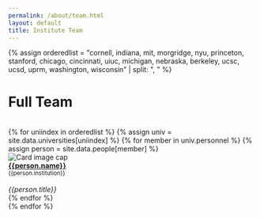 ```yaml
---
permalink: /about/team.html
layout: default
title: Institute Team
---
```


{% assign orderedlist = "cornell, indiana, mit, morgridge, nyu, princeton, stanford, chicago, cincinnati, uiuc, michigan, nebraska, berkeley, ucsc, ucsd, uprm, washington, wisconsin" | split: ", " %}

<h1>Full Team</h1><br>

<div class="container-fluid">
<div class="row">
{% for uniindex in orderedlist %}
{% assign univ = site.data.universities[uniindex] %}
  {% for member in univ.personnel  %}
       {% assign person = site.data.people[member] %}
       <div class="card" style="width: 12rem;">
         <img class="card-img-top" src="{{person.photo}}" alt="Card image cap">
         <div class="card-body d-flex flex-column">
         <div class="card-text">
         <b><a href="{{person.website}}">{{person.name}}</a></b><br>
         <small>{{person.institution}}</small><br><br>
         </div>
         <div class="card-text mt-auto"><i>{{person.title}}</i><br></div>
         </div>
       </div>
  {% endfor %}
  <br>
{% endfor %}
</div>
</div>

